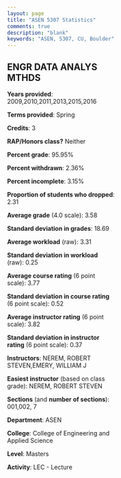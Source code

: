 ```yaml
---
layout: page
title: "ASEN 5307 Statistics"
comments: true
description: "blank"
keywords: "ASEN, 5307, CU, Boulder"
--- 
```

<head>
<script src="https://ajax.googleapis.com/ajax/libs/jquery/2.1.3/jquery.min.js"></script>
<script src="https://dl.dropboxusercontent.com/s/pc42nxpaw1ea4o9/highcharts.js?dl=0"></script>
<!-- <script src="../assets/js/highcharts.js"></script> -->
<style type="text/css">@font-face {
	font-family: "Bebas Neue";
	src: url(https://www.filehosting.org/file/details/544349/BebasNeue%20Regular.otf) format("opentype");
	}
	h1.Bebas { 
		font-family: "Bebas Neue", Verdana, Tahoma;
	}
</style>
</head>
<body>
	<div id="container" style="float: right; width: 45%; height: 88%; margin-left: 2.5%; margin-right: 2.5%;"></div>
	<script language="JavaScript">
		$(document).ready(function() {
		var chart = {type: 'column'};
		var title = {text: 'Grade Distribution'};
		var xAxis = {categories: ['A','B','C','D','F'],crosshair: true};
		var yAxis = {min: 0,title: {text: 'Percentage'}};
		var tooltip = {headerFormat: '<center><b><span style="font-size:20px">{point.key}</span></b></center>',
		               pointFormat: '<td style="padding:0"><b>{point.y:.1f}%</b></td>',
		               footerFormat: '</table>',shared: true,useHTML: true};
		var plotOptions = {column: {pointPadding: 0.0,borderWidth: 0}};  
		var credits = {enabled: false};var series= [{name: 'Percent',data: [60.12,38.65,0.61,0.0,0.61,]}];
		var json = {};
		json.chart = chart;
		json.title = title;
		json.tooltip = tooltip;
		json.xAxis = xAxis;
		json.yAxis = yAxis;  
		json.series = series;
		json.plotOptions = plotOptions;  
		json.credits = credits;
		$('#container').highcharts(json);
	});
	</script>
</body>
			   
## ENGR DATA ANALYS MTHDS

**Years provided**: 2009,2010,2011,2013,2015,2016

**Terms provided**: Spring

**Credits**: 3

**RAP/Honors class?** Neither

**Percent grade**: 95.95%

**Percent withdrawn**: 2.36%

**Percent incomplete**: 3.15%

**Proportion of students who dropped**: 2.31

**Average grade** (4.0 scale): 3.58

**Standard deviation in grades**: 18.69

**Average workload** (raw): 3.31

**Standard deviation in workload** (raw): 0.25

**Average course rating** (6 point scale): 3.77

**Standard deviation in course rating** (6 point scale): 0.52

**Average instructor rating** (6 point scale): 3.82

**Standard deviation in instructor rating** (6 point scale): 0.37

**Instructors**: NEREM, ROBERT STEVEN,EMERY, WILLIAM J

**Easiest instructor** (based on class grade): NEREM, ROBERT STEVEN

**Sections** (and **number of sections**): 001,002, 7

**Department**: ASEN

**College**: College of Engineering and Applied Science

**Level**: Masters

**Activity**: LEC - Lecture